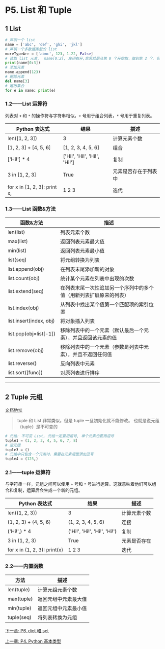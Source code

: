 # P5. List 和 Tuple

## 1 List

```python
# 声明一个 list
name = ['abc', 'def', 'ghi', 'jkl']
# 声明一个多数据类型的 list
moreTypeArr = ['abnc', 123, 1.22, False]
# 读取 list 元素,  name[0:2], 左闭右开,意思就是从第 0 个开始取，取到第 2 个，但是不包含第 2 个
print(name[0:3])
# 添加元素
name.append(123)
# 删除元素
del name[3]
# 遍历集合
for e in name: print(e)
```

### 1.2——List 运算符

列表对 `+`  和 `*`  的操作符与字符串相似。`+` 号用于组合列表，`*`  号用于重复列表。

| Python 表达式                   | 结果                           | 描述         |
|------------------------------|------------------------------|------------|
| len([1, 2, 3])               | 3                            | 计算元素个数     |
| [1, 2, 3] + [4, 5, 6]        | 	[1, 2, 3, 4, 5, 6]          | 	组合        |
| ['Hi!'] * 4                  | ['Hi!', 'Hi!', 'Hi!', 'Hi!'] | 复制         |
| 3 in [1, 2, 3]               | True                         | 元素是否存在于列表中 |
| for x in [1, 2, 3]: print x, | 1 2 3                        | 迭代         |

### 1.3——List 函数&方法

| 函数&方法                   | 描述                                |
|-------------------------|-----------------------------------|
| len(list)               | 列表元素个数                            |
| max(list)               | 返回列表元素最大值                         |
| min(list)               | 返回列表元素最小值                         |
| list(seq)               | 将元组转换为列表                          |
| list.append(obj)        | 在列表末尾添加新的对象                       |
| list.count(obj)         | 统计某个元素在列表中出现的次数                   |
| list.extend(seq)        | 在列表末尾一次性追加另一个序列中的多个值（用新列表扩展原来的列表） |
| list.index(obj)         | 从列表中找出某个值第一个匹配项的索引位置              |
| list.insert(index, obj) | 将对象插入列表                           |
| list.pop(obj=list[-1])  | 移除列表中的一个元素（默认最后一个元素），并且返回该元素的值    |
| list.remove(obj)        | 移除列表中的一个元素（参数是列表中元素），并且不返回任何值     |
| list.reverse()          | 反向列表中元素                           |
| list.sort([func])       | 对原列表进行排序                          |

---

## 2 Tuple 元组

[文档地址](https://github.com/walter201230/Python/blob/master/Article/PythonBasis/python3/tuple.md)

> tuple 和 List 非常类似，但是 tuple 一旦初始化就不能修改。 也就是说元组（tuple）是不可变的

```python
# 元组: 不可变 List, 元组一定要用逗号, 单个元素也要用逗号
tuple1 = (1, 2, 3, 4, 5, 6, 7, 8)
# 空元组
tuple3 = ()
# 元组中只包含一个元素时，需要在元素后面添加逗号
tuple4 = (123,)
```

### 2.1——tuple 运算符

与字符串一样，元组之间可以使用 `+` 号和 `*` 号进行运算。这就意味着他们可以组合和复制，运算后会生成一个新的元组。

| Python 表达式                    | 结果                           | 描述     |
|-------------------------------|------------------------------|--------|
| len((1, 2, 3))                | 3                            | 计算元素个数 |
| (1, 2, 3) + (4, 5, 6)         | (1, 2, 3, 4, 5, 6)           | 连接     |
| ('Hi!',) * 4                  | ('Hi!', 'Hi!', 'Hi!', 'Hi!') | 复制     |
| 3 in (1, 2, 3)                | True                         | 元素是否存在 |
| for x in (1, 2, 3):  print(x) | 1 2 3                        | 迭代     |

### 2.2——内置函数

| 方法         | 描述         |
|------------|------------|
| len(tuple) | 计算元组元素个数   |
| max(tuple) | 返回元组中元素最大值 |
| min(tuple) | 返回元组中元素最小值 |
| tuple(seq) | 将列表转换为元组   |

[下一章: P6. dict 和 set](../p6-dictionary/README.md)

[上一章: P4. Python 基本类型](../p4-base-type/README.md)

